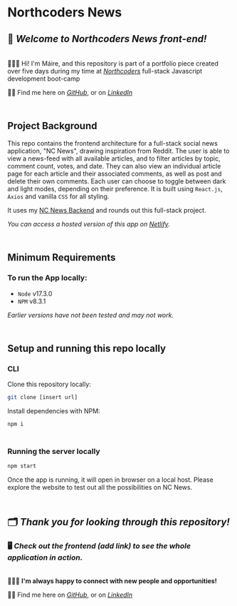 # Northcoders News

## 📰 _Welcome to Northcoders News front-end!_

<br> 👩🏽‍💻 Hi! I'm Máire, and this repository is part of a portfolio piece created over five days during my time at _[Northcoders](https://northcoders.com/company/about-us)_ full-stack Javascript development boot-camp

👋🏽 Find me here on _[GitHub](https://github.com/maire-digital "let's connect!")_, or on _[LinkedIn](https://www.linkedin.com/in/maire-dev/ "let's connect!")_

## <br> Project Background

This repo contains the frontend architecture for a full-stack social news application, "NC News", drawing inspiration from Reddit. The user is able to view a news-feed with all available articles, and to filter articles by topic, comment count, votes, and date. They can also view an individual article page for each article and their associated comments, as well as post and delete their own comments. Each user can choose to toggle between dark and light modes, depending on their preference. It is built using `React.js`, `Axios` and vanilla `CSS` for all styling.

It uses my [NC News Backend](https://github.com/maire-digital/NC-News-BE) and rounds out this full-stack project.

_You can access a hosted version of this app on [Netlify](https://nc-news-maire.herokuapp.com/api/)._

## <br> Minimum Requirements <br>

### To run the App locally:

- `Node` v17.3.0
- `NPM` v8.3.1

_Earlier versions have not been tested and may not work._

## <br> Setup and running this repo locally

### CLI

Clone this repository locally:

```bash
git clone [insert url]
```

Install dependencies with NPM:

```bash
npm i
```

### <br> Running the server locally

```bash
npm start
```

Once the app is running, it will open in browser on a local host. Please explore the website to test out all the possibilities on NC News. <br>

## <br>🗂 **_Thank you for looking through this repository!_**

### 🖥 **_Check out the frontend (add link) to see the whole application in action._**

<br>👩🏽‍💻 **I'm always happy to connect with new people and opportunities!**

👋🏽 Find me here on _[GitHub](https://github.com/maire-digital "let's connect!")_, or on _[LinkedIn](https://www.linkedin.com/in/maire-dev/ "let's connect!")_
